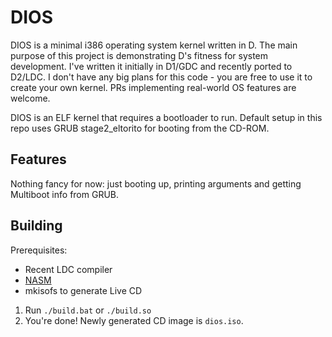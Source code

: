 DIOS
====
DIOS is a minimal i386 operating system kernel written in D. The main purpose of this project is demonstrating D's fitness for system development. I've written it initially in D1/GDC and recently ported to D2/LDC. I don't have any big plans for this code - you are free to use it to create your own kernel. PRs implementing real-world OS features are welcome.

DIOS is an ELF kernel that requires a bootloader to run. Default setup in this repo uses GRUB stage2_eltorito for booting from the CD-ROM.

Features
--------
Nothing fancy for now: just booting up, printing arguments and getting Multiboot info from GRUB.

Building
--------
Prerequisites:
* Recent LDC compiler
* [NASM](http://www.nasm.us)
* mkisofs to generate Live CD

1. Run `./build.bat` or `./build.so`
2. You're done! Newly generated CD image is `dios.iso`.
